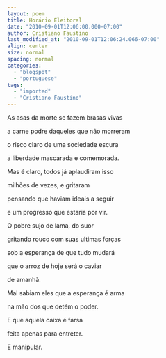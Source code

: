 ```yaml
---
layout: poem
title: Horário Eleitoral
date: "2010-09-01T12:06:00.000-07:00"
author: Cristiano Faustino
last_modified_at: "2010-09-01T12:06:24.066-07:00"
align: center
size: normal
spacing: normal
categories:
  - "blogspot"
  - "portuguese"
tags:
  - "imported"
  - "Cristiano Faustino"
---
```


As asas da morte se fazem brasas vivas

a carne podre daqueles que não morreram

o risco claro de uma sociedade escura

a liberdade mascarada e comemorada.

Mas é claro, todos já aplaudiram isso

milhões de vezes, e gritaram

pensando que haviam ideais a seguir

e um progresso que estaria por vir.

O pobre sujo de lama, do suor

gritando rouco com suas ultimas forças

sob a esperança de que tudo mudará

que o arroz de hoje será o caviar

de amanhã.

Mal sabiam eles que a esperança é arma

na mão dos que detém o poder.

E que aquela caixa é farsa

feita apenas para entreter.

E manipular.